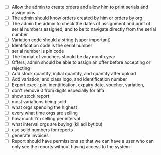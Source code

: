 - [ ] Allow the admin to create orders and allow him to print serials and assign pins.
- [ ] The admin should know orders created by him or orders by org
- [ ] The admin the admin to check the dates of assignment and print of serial numbers assigned, and to be to navigate directly from the serial number
- [ ] Variation code should a string (super important)
- [ ] Identification code is the serial number
- [ ] serial number is pin code
- [ ] The format of vouchers should be day.month.year
- [ ] Offers, admin should be able to assign an offer before accepting or rejecting 
- [ ] Add stock quantity, initial quantity, and quantity after upload 
- [ ] Add variation, and class logo, and identification number
- [ ] Export excel: pin, identification, expairy date, voucher, variation, 
- [ ] don't remove 0 from digits especially for alfa
- [ ] show  stock report
- [ ] most variations being sold
- [ ] what orgs spending the highest
- [ ] every what time orgs are selling
- [ ] how much I'm selling per interval 
- [ ] what interval orgs are buying (kil adi bytlbu) 
- [ ] use solid numbers for reports
- [ ] generate invoices
- [ ] Report should have permissions so that we can have a user who can only see the reports without having access to the system